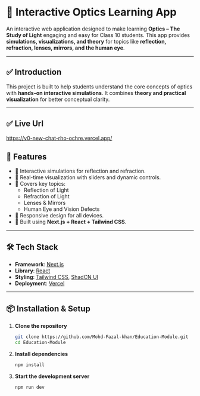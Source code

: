 # 📘 Interactive Optics Learning App

An interactive web application designed to make learning **Optics – The Study of Light** engaging and easy for Class 10 students. This app provides **simulations, visualizations, and theory** for topics like **reflection, refraction, lenses, mirrors, and the human eye**.

---

## ✅ Introduction
This project is built to help students understand the core concepts of optics with **hands-on interactive simulations**. It combines **theory and practical visualization** for better conceptual clarity.

---
## ✅ Live Url
https://v0-new-chat-rho-ochre.vercel.app/


## 🚀 Features
- 🔹 Interactive simulations for reflection and refraction.
- 🔹 Real-time visualization with sliders and dynamic controls.
- 🔹 Covers key topics:
  - Reflection of Light
  - Refraction of Light
  - Lenses & Mirrors
  - Human Eye and Vision Defects
- 🔹 Responsive design for all devices.
- 🔹 Built using **Next.js + React + Tailwind CSS**.

---

## 🛠 Tech Stack
- **Framework**: [Next.js](https://nextjs.org/)
- **Library**: [React](https://react.dev/)
- **Styling**: [Tailwind CSS](https://tailwindcss.com/), [ShadCN UI](https://ui.shadcn.com/)
- **Deployment**: [Vercel](https://vercel.com/)

---

## 📦 Installation & Setup

1. **Clone the repository**
   ```bash
   git clone https://github.com/Mohd-Fazal-khan/Education-Module.git
   cd Education-Module
2. **Install dependencies**
   ```bash
   npm install
3. **Start the development server**
   ```bash
   npm run dev
